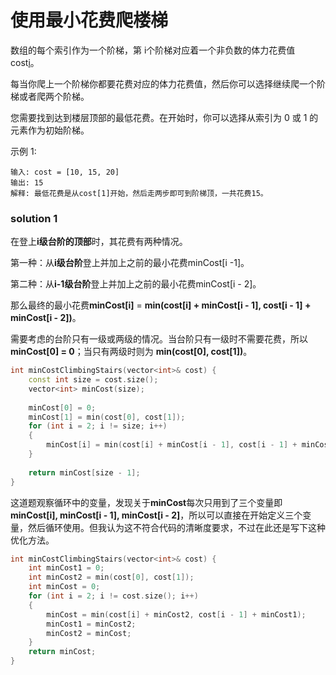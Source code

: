 # 使用最小花费爬楼梯

数组的每个索引作为一个阶梯，第 i个阶梯对应着一个非负数的体力花费值 cost[i](索引从0开始)。

每当你爬上一个阶梯你都要花费对应的体力花费值，然后你可以选择继续爬一个阶梯或者爬两个阶梯。

您需要找到达到楼层顶部的最低花费。在开始时，你可以选择从索引为 0 或 1 的元素作为初始阶梯。

示例 1:

```
输入: cost = [10, 15, 20]
输出: 15
解释: 最低花费是从cost[1]开始，然后走两步即可到阶梯顶，一共花费15。
```



### solution 1

在登上**i级台阶的顶部**时，其花费有两种情况。

第一种：从**i级台阶**登上并加上之前的最小花费minCost[i -1]。

第二种：从**i-1级台阶**登上并加上之前的最小花费minCost[i - 2]。

那么最终的最小花费**minCost[i]** = **min(cost[i] + minCost[i - 1], cost[i - 1] + minCost[i - 2])**。

需要考虑的台阶只有一级或两级的情况。当台阶只有一级时不需要花费，所以**minCost[0] = 0**；当只有两级时则为 **min(cost[0], cost[1])**。

```c++
int minCostClimbingStairs(vector<int>& cost) {
    const int size = cost.size();
	vector<int> minCost(size);
    
	minCost[0] = 0;
	minCost[1] = min(cost[0], cost[1]);
	for (int i = 2; i != size; i++)
	{
		minCost[i] = min(cost[i] + minCost[i - 1], cost[i - 1] + minCost[i - 2]);
	}
    
	return minCost[size - 1];
}
```

这道题观察循环中的变量，发现关于**minCost**每次只用到了三个变量即**minCost[i], minCost[i - 1], minCost[i - 2]**，所以可以直接在开始定义三个变量，然后循环使用。但我认为这不符合代码的清晰度要求，不过在此还是写下这种优化方法。

```c++
int minCostClimbingStairs(vector<int>& cost) {
	int minCost1 = 0;
	int minCost2 = min(cost[0], cost[1]);
	int minCost = 0;
	for (int i = 2; i != cost.size(); i++)
	{
		minCost = min(cost[i] + minCost2, cost[i - 1] + minCost1);
		minCost1 = minCost2;
		minCost2 = minCost;
	}
	return minCost;
}
```

